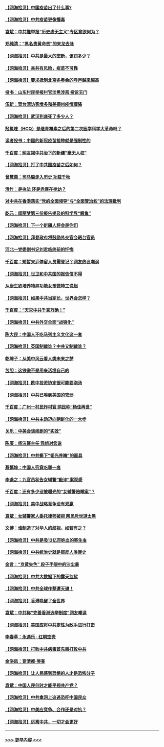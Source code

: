 #### [【网海拾贝】中国疫苗出了什么事?](../pages/nsc993/n12879124.md?t=04142051) 
#### [【网海拾贝】中共疫苗更像播毒](../pages/nsc993/n12876631.md?t=04142051) 
#### [袁斌：中共推举报“历史虚无主义”专区意欲何为？](../pages/nsc993/n12876530.md?t=04142051) 
#### [郑纯清：“黑名贵黄命贵”的来龙去脉](../pages/nsc993/n12875589.md?t=04142051) 
#### [【网海拾贝】中共是最大的垄断，该罚多少？](../pages/nsc993/n12874006.md?t=04142051) 
#### [【网海拾贝】亲共有风险，疫苗不可靠](../pages/nsc993/n12872224.md?t=04142051) 
#### [【网海拾贝】要求抵制北京冬奥会的呼声越来越高](../pages/nsc993/n12868962.md?t=04142051) 
#### [投书：山东村民举报村官涉黑涉恶 投诉无门](../pages/nsc993/n12869726.md?t=04142051) 
#### [伍新：贺台湾访客增多和美德州疫情骤降](../pages/nsc993/n12865651.md?t=04142051) 
#### [【网海拾贝】武汉到底死了多少人？](../pages/nsc993/n12863707.md?t=04142051) 
#### [羟氯喹（HCQ）是继青霉素之后的第二次医学科学大革命吗？](../pages/nsc993/n12638564.md?t=04142051) 
#### [读者投书：中国的新冠疫苗接种就是强制性的](../pages/nsc993/n12859932.md?t=04142051) 
#### [千百度：网友揭中共治下的新疆“毫无人权”](../pages/nsc993/n12858385.md?t=04142051) 
#### [【网海拾贝】打了中共国疫苗之后如何？](../pages/nsc993/n12857866.md?t=04142051) 
#### [曾慧燕：司马璐走入历史 功载千秋](../pages/nsc993/n12856996.md?t=04142051) 
#### [清竹：是执法 还是赤匪在抢劫？](../pages/nsc993/n12856952.md?t=04142051) 
#### [对中共在香港落实“党的全面领导”与“全面管治权”的法理批判](../pages/nsc993/n12856929.md?t=04142051) 
#### [乾元：闫丽梦第三份报告提及的科学界“鳄鱼”](../pages/nsc993/n12855985.md?t=04142051) 
#### [【网海拾贝】下一个新疆人将会是你们](../pages/nsc993/n12855864.md?t=04142051) 
#### [【网海拾贝】拜登政府将鼓励外交官会晤台官员](../pages/nsc993/n12853615.md?t=04142051) 
#### [河北一党委副书记刘君临终前的忏悔](../pages/nsc993/n12849420.md?t=04142051) 
#### [千百度：短暂来沪停留人员需登记？网友热议嘲讽](../pages/nsc993/n12853497.md?t=04142051) 
#### [【网海拾贝】世卫和中共国的报告信不得](../pages/nsc993/n12850902.md?t=04142051) 
#### [从康生欲培养特异功能女孩做特工说起](../pages/nsc993/n12849289.md?t=04142051) 
#### [【网海拾贝】如果中共当家长，世界会怎样？](../pages/nsc993/n12848436.md?t=04142051) 
#### [千百度：“天灭中共千真万确！”](../pages/nsc993/n12845659.md?t=04142051) 
#### [【网海拾贝】中共外交全面“战狼化”](../pages/nsc993/n12845607.md?t=04142051) 
#### [陈大民：中国人不吃马列主义文化这一套](../pages/nsc993/n12842496.md?t=04142051) 
#### [【网海拾贝】英国制裁谁？中共又制裁谁？](../pages/nsc993/n12840909.md?t=04142051) 
#### [乾坤子：从美中风云看人类未来之梦](../pages/nsc993/n12840590.md?t=04142051) 
#### [苦胆：这铁锹不是用来活埋自己的](../pages/nsc993/n12839512.md?t=04142051) 
#### [【网海拾贝】欧中投资协定很可能要泡汤](../pages/nsc993/n12835122.md?t=04142051) 
#### [【网海拾贝】中共已嗅到美国的软弱](../pages/nsc993/n12832411.md?t=04142051) 
#### [千百度：广州一村民炸村官 网民称“杨佳再世”](../pages/nsc993/n12832380.md?t=04142051) 
#### [【网海拾贝】中共主动迈向朝鲜化的一大步](../pages/nsc993/n12829887.md?t=04142051) 
#### [关乐：中美会谈闹剧的“实效”](../pages/nsc993/n12826698.md?t=04142051) 
#### [陈康：杨洁篪主任  我想对您说](../pages/nsc993/n12826609.md?t=04142051) 
#### [【网海拾贝】中共撕下“韬光养晦”的面具](../pages/nsc993/n12826459.md?t=04142051) 
#### [蔡慎坤：中国人究竟吃哪一套](../pages/nsc993/n12826010.md?t=04142051) 
#### [李退之：九官员状告女辅警“敲诈”案观感](../pages/nsc993/n12823984.md?t=04142051) 
#### [千百度：还有多少没被曝光的“女辅警陪睡案”？](../pages/nsc993/n12822136.md?t=04142051) 
#### [【网海拾贝】美中战略竞争没有双赢](../pages/nsc993/n12822105.md?t=04142051) 
#### [袁斌：女辅警家人委托律师被拒 网民斥世道太黑](../pages/nsc993/n12822004.md?t=04142051) 
#### [文博：谁制造了对华人的歧视，如若有之？](../pages/nsc993/n12821635.md?t=04142051) 
#### [【网海拾贝】中共是吸13亿百姓血的寄生虫](../pages/nsc993/n12819191.md?t=04142051) 
#### [【网海拾贝】中共统治史就是部反人类罪史](../pages/nsc993/n12816738.md?t=04142051) 
#### [金言：“京黄失色” 段子手眼中的沙尘暴](../pages/nsc993/n12815700.md?t=04142051) 
#### [【网海拾贝】中共大数据下的露天监狱](../pages/nsc993/n12811075.md?t=04142051) 
#### [【网海拾贝】中共全球作孽遭天谴！](../pages/nsc993/n12810258.md?t=04142051) 
#### [【网海拾贝】香港唤醒了全世界](../pages/nsc993/n12809100.md?t=04142051) 
#### [袁斌：中共称“完善香港选举制度”网友嘲讽](../pages/nsc993/n12808994.md?t=04142051) 
#### [【网海拾贝】美国应将中共定性为敌手进行打击](../pages/nsc993/n12806870.md?t=04142051) 
#### [李春草：永遇乐 · 红朝空壳](../pages/nsc993/n12805365.md?t=04142051) 
#### [【网海拾贝】打败中共病毒首先需打败中共](../pages/nsc993/n12803930.md?t=04142051) 
#### [金浴凤：宴清都‧哭春](../pages/nsc993/n12801601.md?t=04142051) 
#### [【网海拾贝】让人民感到恐惧的人才是恐怖分子](../pages/nsc993/n12799347.md?t=04142051) 
#### [袁斌：中国人民何时才能平视共产党？](../pages/nsc993/n12799306.md?t=04142051) 
#### [【网海拾贝】中共拿网上追逃恐吓中国民众](../pages/nsc993/n12796905.md?t=04142051) 
#### [【网海拾贝】中美应竞争、合作还是对抗？](../pages/nsc993/n12794675.md?t=04142051) 
#### [【网海拾贝】远离中共，一切才会更好](../pages/nsc993/n12793572.md?t=04142051) 

----
#### [ >>> 更早内容 <<< ](../indexes/nsc993-earlier.md)

